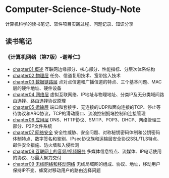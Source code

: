 # Computer-Science-Study-Note
计算机科学的读书笔记、软件项目实践过程、问题记录、知识分享

## 读书笔记

### 《计算机网络（第7版）-谢希仁》

- [chapter01 概述](https://github.com/zeanzai/Computer-Science-Study-Note/blob/master/computer-network/chapter01-overview.markdown)
互联网边缘部分、核心部分、性能指标、分层次体系结构
- [chapter02 物理层](https://github.com/zeanzai/Computer-Science-Study-Note/blob/master/computer-network/chapter02-physical-layer.markdown)
任务、信道复用技术、宽带接入技术
- [chapter03 数据链路层](https://github.com/zeanzai/Computer-Science-Study-Note/blob/master/computer-network/chapter03-data-link-layer.markdown)
点对点信道和广播信道的特点、三个基本问题、MAC层的硬件地址、硬件设备
- [chapter04 网络层](https://github.com/zeanzai/Computer-Science-Study-Note/blob/master/computer-network/chapter04-network-layer.markdown)
虚拟互联网络、IP地址与物理地址、分类IP及无分类域间路由选择、路由选择协议原理
- [chapter05 运输层](https://github.com/zeanzai/Computer-Science-Study-Note/blob/master/computer-network/chapter05-transport-layer.markdown)
端口和套接字、无连接的UDP和面向连接的TCP、停止等待协议和ARQ协议，TCP的滑动窗口、流浪控制拥堵控制和连接管理
- [chapter06 应用层](https://github.com/zeanzai/Computer-Science-Study-Note/blob/master/computer-network/chapter06-application-layer.markdown)
DNS、HTTP协议、SMTP、POP3、DHCP、网络管理三部分、P2P文件系统
- [chapter07 网络安全](https://github.com/zeanzai/Computer-Science-Study-Note/blob/master/computer-network/chapter07-network-security.markdown)
安全性威胁、安全问题、对称秘钥密码体制和公钥密码体制特点、数字签名和鉴别、IPsec协议族和运输层安全协议SSL/TLS特点、邮件安全措施、防火墙和入侵检测
- [chapter08 互联网上的音频/视频服务](https://github.com/zeanzai/Computer-Science-Study-Note/blob/master/computer-network/chapter08-vedio.markdown)
多媒体信息特点、流媒体、IP电话使用的协议、尽最大努力交付
- [chapter09 无线网络和移动网络](https://github.com/zeanzai/Computer-Science-Study-Note/blob/master/computer-network/chapter09-wifi-wireless.markdown)
无线局域网的组成、协议、地址，移动用户保持IP不变、蜂窝对移动用户的路由选择问题

